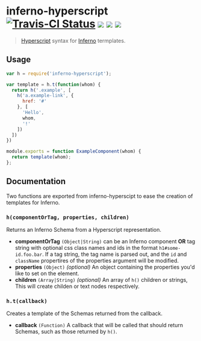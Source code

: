 # inferno-hyperscript [![Travis-CI Status](https://img.shields.io/travis/terinjokes/inferno-hyperscript/master.svg?label=Travis%20CI&style=flat-square)](https://travis-ci.org/terinjokes/inferno-hyperscript) [![](https://img.shields.io/npm/dm/inferno-hyperscript.svg?style=flat-square)](https://www.npmjs.org/package/inferno-hyperscript) [![](https://img.shields.io/npm/v/inferno-hyperscript.svg?style=flat-square)](https://www.npmjs.org/package/inferno-hyperscript) [![](https://img.shields.io/coveralls/terinjokes/inferno-hyperscript/master.svg?style=flat-square)](https://coveralls.io/github/terinjokes/inferno-hyperscript)
> [Hyperscript][hyperscript] syntax for [Inferno][inferno] termplates.

## Usage

```javascript
var h = require('inferno-hyperscript');

var template = h.t(function(whom) {
  return h('.example', [
    h('a.example-link', {
      href: '#'
    }, [
      'Hello',
      whom,
      '!'
    ])
  ])
})

module.exports = function ExampleComponent(whom) {
  return template(whom);
};
```

## Documentation

Two functions are exported from inferno-hyperscipt to ease the creation of templates for Inferno.

### `h(componentOrTag, properties, children)`

Returns an Inferno Schema from a Hyperscript representation.

* **componentOrTag** `(Object|String)` can be an Inferno component **OR** tag string with optional css class names and ids in the format `h1#some-id.foo.bar`.
  If a tag string, the tag name is parsed out, and the `id` and `className` propertires of the properties argument will be modified.
* **properties** `(Object)` *(optional)* An object containing the properties you'd like to set on the element.
* **children** `(Array|String)` *(optional)* An array of `h()` children or strings, This will create childen or text nodes respectively.

### `h.t(callback)`

Creates a template of the Schemas returned from the callback.

* **callback** `(Function)` A callback that will be called that should return Schemas, such as those returned by `h()`.

[hyperscript]: https://github.com/dominictarr/hyperscript
[inferno]: https://github.com/trueadm/inferno
